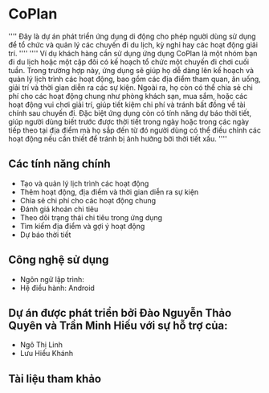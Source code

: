 # CoPlan
'''' Đây là dự án phát triển ứng dụng di động cho phép người dùng sử dụng để tổ chức và quản lý các chuyến đi du lịch, kỳ nghỉ hay các hoạt động giải trí.
''''
'''' Ví dụ khách hàng cần sử dụng ứng dụng CoPlan là một nhóm bạn đi du lịch hoặc một cặp đôi có kế hoạch tổ chức một chuyến đi chơi cuối tuần. Trong trường hợp này, ứng dụng sẽ giúp họ dễ dàng lên kế hoạch và quản lý lịch trình các hoạt động, bao gồm các địa điểm tham quan, ăn uống, giải trí và thời gian diễn ra các sự kiện. Ngoài ra, họ còn có thể chia sẻ chi phí cho các hoạt động chung như phòng khách sạn, mua sắm, hoặc các hoạt động vui chơi giải trí, giúp tiết kiệm chi phí và tránh bất đồng về tài chính sau chuyến đi. Đặc biệt ứng dụng còn có tính năng dự báo thời tiết, giúp người dùng biết trước được thời tiết trong ngày hoặc trong các ngày tiếp theo tại địa điểm mà họ sắp đến từ đó người dùng có thể điều chỉnh các hoạt động nếu cần thiết để tránh bị ảnh hưởng bởi thời tiết xấu.
''''
## Các tính năng chính
* Tạo và quản lý lịch trình các hoạt động
* Thêm hoạt động, địa điểm và thời gian diễn ra sự kiện
* Chia sẻ chi phí cho các hoạt động chung
* Đánh giá khoản chi tiêu
* Theo dõi trạng thái chi tiêu trong ứng dụng
* Tìm kiếm địa điểm và gợi ý hoạt động
* Dự báo thời tiết
## Công nghệ sử dụng
* Ngôn ngữ lập trình: 
* Hệ điều hành: Android
## Dự án được phát triển bởi Đào Nguyễn Thảo Quyên và Trần Minh Hiếu với sự hỗ trợ của:
* Ngô Thị Linh 
* Lưu Hiểu Khánh
## Tài liệu tham khảo
